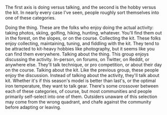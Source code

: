 The first axis is doing versus talking, and the second is the hobby versus the kit. In nearly every case I've seen, people roughly sort themselves into one of these categories.

Doing the thing. These are the folks who enjoy doing the actual activity: taking photos, skiing, golfing, hiking, hunting, whatever. You'll find them out in the forest, on the slopes, or on the course.
Collecting the kit. These folks enjoy collecting, maintaining, tuning, and fiddling with the kit. They tend to be attracted to kit-heavy hobbies like photography, but it seems like you can find them everywhere.
Talking about the thing. This group enjoys discussing the activity. In-person, on forums, on Twitter, on Reddit, or anywhere else. They'll talk technique, or pro competition, or about their day on the course.
Talking about the kit. Like the previous group, these people enjoy the discussion. Instead of talking about the activity, they'll talk about kit. Whether it's if this season's model is better than last's, or the optimal iron temperature, they want to talk gear.
There's some crossover between each of these categories, of course, but most communities and people primarily self-select into one of them. Outsiders unaware of this selection may come from the wrong quadrant, and chafe against the community before adapting or leaving.

